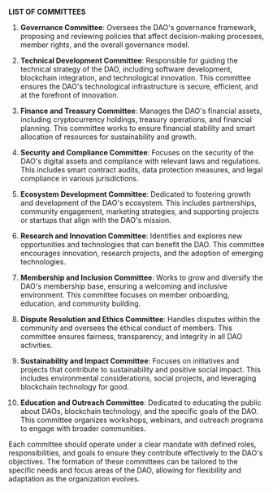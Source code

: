 **LIST OF COMMITTEES**

1. **Governance Committee**: Oversees the DAO's governance framework, proposing and reviewing policies that affect decision-making processes, member rights, and the overall governance model.

2. **Technical Development Committee**: Responsible for guiding the technical strategy of the DAO, including software development, blockchain integration, and technological innovation. This committee ensures the DAO's technological infrastructure is secure, efficient, and at the forefront of innovation.

3. **Finance and Treasury Committee**: Manages the DAO's financial assets, including cryptocurrency holdings, treasury operations, and financial planning. This committee works to ensure financial stability and smart allocation of resources for sustainability and growth.

4. **Security and Compliance Committee**: Focuses on the security of the DAO's digital assets and compliance with relevant laws and regulations. This includes smart contract audits, data protection measures, and legal compliance in various jurisdictions.

5. **Ecosystem Development Committee**: Dedicated to fostering growth and development of the DAO's ecosystem. This includes partnerships, community engagement, marketing strategies, and supporting projects or startups that align with the DAO's mission.

6. **Research and Innovation Committee**: Identifies and explores new opportunities and technologies that can benefit the DAO. This committee encourages innovation, research projects, and the adoption of emerging technologies.

7. **Membership and Inclusion Committee**: Works to grow and diversify the DAO's membership base, ensuring a welcoming and inclusive environment. This committee focuses on member onboarding, education, and community building.

8. **Dispute Resolution and Ethics Committee**: Handles disputes within the community and oversees the ethical conduct of members. This committee ensures fairness, transparency, and integrity in all DAO activities.

9. **Sustainability and Impact Committee**: Focuses on initiatives and projects that contribute to sustainability and positive social impact. This includes environmental considerations, social projects, and leveraging blockchain technology for good.

10. **Education and Outreach Committee**: Dedicated to educating the public about DAOs, blockchain technology, and the specific goals of the DAO. This committee organizes workshops, webinars, and outreach programs to engage with broader communities.

Each committee should operate under a clear mandate with defined roles, responsibilities, and goals to ensure they contribute effectively to the DAO's objectives. The formation of these committees can be tailored to the specific needs and focus areas of the DAO, allowing for flexibility and adaptation as the organization evolves.
